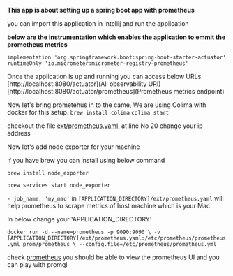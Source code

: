 **This app is about setting up a spring boot app with prometheus**

you can import this application in intellij and run the application

**below are the instrumentation which enables the application to emmit the prometheus metrics**

`implementation 'org.springframework.boot:spring-boot-starter-actuator'`
`runtimeOnly 'io.micrometer:micrometer-registry-prometheus'`

Once the application is up and running you can access below URLs
[http://localhost:8080/actuator](All observability URI)
[http://localhost:8080/actuator/prometheus](Prometheus metrics endpoint)

Now let's bring prometehus in to the came, We are using Colima with docker for this setup.
`brew install colima`
`colima start`

checkout the file [ext/prometheus.yaml](prometheus.yaml), at line No 20 change your ip address

Now let's add node exporter for your machine

if you have brew you can install using below command

`brew install node_exporter`  

`brew services start node_exporter`


` - job_name: 'my_mac' ` in `[APPLICATION_DIRECTORY]/ext/prometheus.yaml` will help prometheus to scrape metrics of host machine which is your Mac


In below change your 'APPLICATION_DIRECTORY'

`docker run -d --name=prometheus -p 9090:9090 \
-v [APPLICATION_DIRECTORY]/ext/prometheus.yaml:/etc/prometheus/prometheus.yml prom/prometheus \
--config.file=/etc/prometheus/prometheus.yml`

check [prometheus](http://localhost:9090/graph) you should be able to view the prometheus UI and you can play with promql
